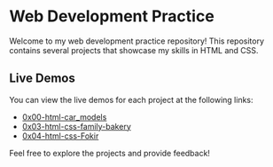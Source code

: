 # Web Development Practice

Welcome to my web development practice repository! This repository contains several projects that showcase my skills in HTML and CSS.

## Live Demos

You can view the live demos for each project at the following links:

- [0x00-html-car_models](https://mahmudlabib.github.io/webdev-practice/0x00-html-car_models/)
- [0x03-html-css-family-bakery](https://mahmudlabib.github.io/webdev-practice/0x03-html-css-family-bakery/)
- [0x04-html-css-Fokir](https://mahmudlabib.github.io/webdev-practice/0x04-html-css-Fokir/)

Feel free to explore the projects and provide feedback!
